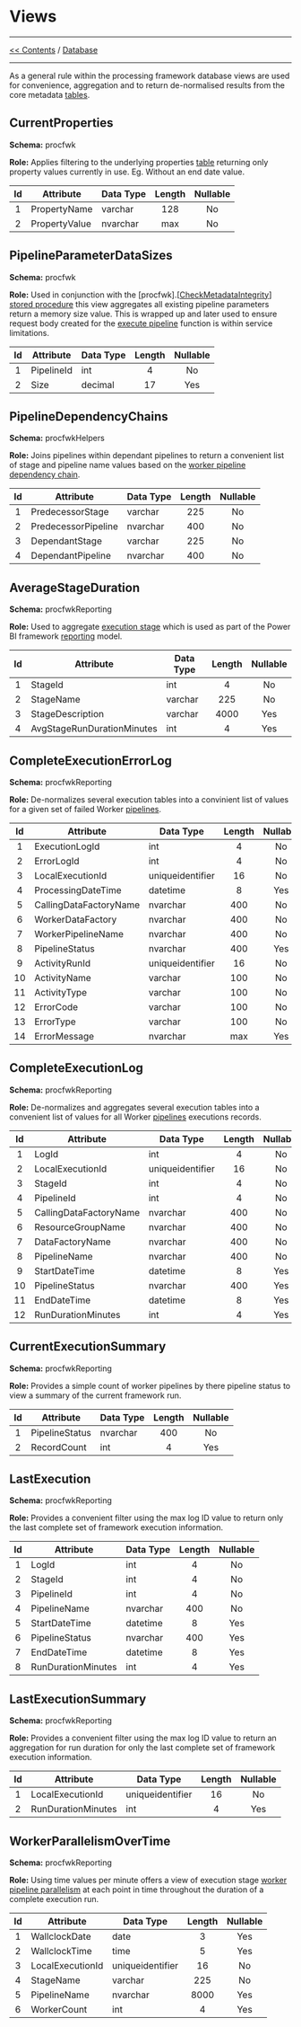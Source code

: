 # Views

___
[<< Contents](/procfwk/contents) / [Database](/procfwk/database)

___

As a general rule within the processing framework database views are used for convenience, aggregation and to return de-normalised results from the core metadata [tables](/procfwk/tables).

## CurrentProperties
__Schema:__ procfwk

__Role:__ Applies filtering to the underlying properties [table](/procfwk/tables) returning only property values currently in use. Eg. Without an end date value.

|Id|Attribute|Data Type|Length|Nullable
|:---:|---|---|:---:|:---:|
|1|PropertyName|varchar|128|No
|2|PropertyValue|nvarchar|max|No


## PipelineParameterDataSizes
__Schema:__ procfwk

__Role:__ Used in conjunction with the [procfwk].[[CheckMetadataIntegrity](/procfwk/metadataintegritychecks)] [stored procedure](/procfwk/storedprocedures) this view aggregates all existing pipeline parameters return a memory size value. This is wrapped up and later used to ensure request body created for the [execute pipeline](/procfwk/executepipeline) function is within service limitations.

|Id|Attribute|Data Type|Length|Nullable
|:---:|---|---|:---:|:---:|
|1|PipelineId|int|4|No
|2|Size|decimal|17|Yes


## PipelineDependencyChains
__Schema:__ procfwkHelpers

__Role:__ Joins pipelines within dependant pipelines to return a convenient list of stage and pipeline name values based on the [worker pipeline dependency chain](/procfwk/dependencychains).

|Id|Attribute|Data Type|Length|Nullable
|:---:|---|---|:---:|:---:|
|1|PredecessorStage|varchar|225|No
|2|PredecessorPipeline|nvarchar|400|No
|3|DependantStage|varchar|225|No
|4|DependantPipeline|nvarchar|400|No


## AverageStageDuration
__Schema:__ procfwkReporting

__Role:__ Used to aggregate [execution stage](/procfwk/executionstages) which is used as part of the Power BI framework [reporting](/procfwk/reporting) model.

|Id|Attribute|Data Type|Length|Nullable
|:---:|---|---|:---:|:---:|
|1|StageId|int|4|No
|2|StageName|varchar|225|No
|3|StageDescription|varchar|4000|Yes
|4|AvgStageRunDurationMinutes|int|4|Yes


## CompleteExecutionErrorLog
__Schema:__ procfwkReporting

__Role:__ De-normalizes several execution tables into a convinient list of values for a given set of failed Worker [pipelines](/procfwk/[pipelines).

|Id|Attribute|Data Type|Length|Nullable
|:---:|---|---|:---:|:---:|
|1|ExecutionLogId|int|4|No
|2|ErrorLogId|int|4|No
|3|LocalExecutionId|uniqueidentifier|16|No
|4|ProcessingDateTime|datetime|8|Yes
|5|CallingDataFactoryName|nvarchar|400|No
|6|WorkerDataFactory|nvarchar|400|No
|7|WorkerPipelineName|nvarchar|400|No
|8|PipelineStatus|nvarchar|400|Yes
|9|ActivityRunId|uniqueidentifier|16|No
|10|ActivityName|varchar|100|No
|11|ActivityType|varchar|100|No
|12|ErrorCode|varchar|100|No
|13|ErrorType|varchar|100|No
|14|ErrorMessage|nvarchar|max|Yes


## CompleteExecutionLog
__Schema:__ procfwkReporting

__Role:__ De-normalizes and aggregates several execution tables into a convenient list of values for all Worker [pipelines](/procfwk/[pipelines) executions records.

|Id|Attribute|Data Type|Length|Nullable
|:---:|---|---|:---:|:---:|
|1|LogId|int|4|No
|2|LocalExecutionId|uniqueidentifier|16|No
|3|StageId|int|4|No
|4|PipelineId|int|4|No
|5|CallingDataFactoryName|nvarchar|400|No
|6|ResourceGroupName|nvarchar|400|No
|7|DataFactoryName|nvarchar|400|No
|8|PipelineName|nvarchar|400|No
|9|StartDateTime|datetime|8|Yes
|10|PipelineStatus|nvarchar|400|Yes
|11|EndDateTime|datetime|8|Yes
|12|RunDurationMinutes|int|4|Yes


## CurrentExecutionSummary
__Schema:__ procfwkReporting

__Role:__ Provides a simple count of worker pipelines by there pipeline status to view a summary of the current framework run.

|Id|Attribute|Data Type|Length|Nullable
|:---:|---|---|:---:|:---:|
|1|PipelineStatus|nvarchar|400|No
|2|RecordCount|int|4|Yes


## LastExecution
__Schema:__ procfwkReporting

__Role:__ Provides a convenient  filter using the max log ID value to return only the last complete set of framework execution information.

|Id|Attribute|Data Type|Length|Nullable
|:---:|---|---|:---:|:---:|
|1|LogId|int|4|No
|2|StageId|int|4|No
|3|PipelineId|int|4|No
|4|PipelineName|nvarchar|400|No
|5|StartDateTime|datetime|8|Yes
|6|PipelineStatus|nvarchar|400|Yes
|7|EndDateTime|datetime|8|Yes
|8|RunDurationMinutes|int|4|Yes


## LastExecutionSummary
__Schema:__ procfwkReporting

__Role:__ Provides a convenient  filter using the max log ID value to return an aggregation for run duration for only the last complete set of framework execution information.

|Id|Attribute|Data Type|Length|Nullable
|:---:|---|---|:---:|:---:|
|1|LocalExecutionId|uniqueidentifier|16|No
|2|RunDurationMinutes|int|4|Yes


## WorkerParallelismOverTime
__Schema:__ procfwkReporting

__Role:__ Using time values per minute offers a view of execution stage [worker pipeline parallelism](/procfwk/scaleoutprocessing) at each point in time throughout the duration of a complete execution run.

|Id|Attribute|Data Type|Length|Nullable
|:---:|---|---|:---:|:---:|
|1|WallclockDate|date|3|Yes
|2|WallclockTime|time|5|Yes
|3|LocalExecutionId|uniqueidentifier|16|No
|4|StageName|varchar|225|No
|5|PipelineName|nvarchar|8000|Yes
|6|WorkerCount|int|4|Yes

